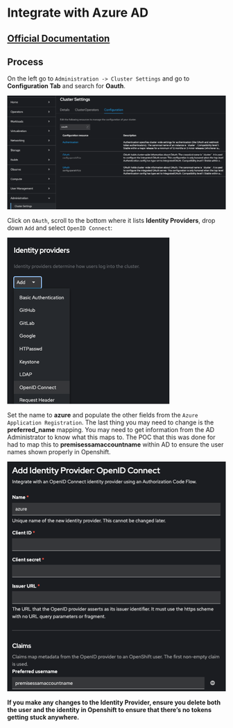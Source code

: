 # Integrate with Azure AD

## [Official Documentation](https://docs.openshift.com/container-platform/4.14/authentication/identity_providers/configuring-oidc-identity-provider.html)

## Process

On the left go to `Administration -> Cluster Settings` and go to **Configuration Tab** and search for **Oauth**.


![azure-oauth](../../../images/azure-oauth.png)


Click on `OAuth`, scroll to the bottom where it lists **Identity Providers**, drop down `Add` and select `OpenID Connect`:

![azure-addProvider](../../../images/azure-addProvider.png)


Set the name to **azure** and populate the other fields from the `Azure Application Registration`.  The last thing you may need to change is the **preferred_name** mapping.  You may need to get information from the AD Administrator to know what this maps to.  The POC that this was done for had to map this to **premisessamaccountname** within AD to ensure the user names shown properly in Openshift.


![azure-openIDConnect](../../../images/azure-openIDConnect.png)

**If you make any changes to the Identity Provider, ensure you delete both the user and the identity in Openshift to ensure that there’s no tokens getting stuck anywhere.**
